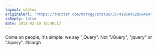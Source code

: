 ```yaml
---
layout: status
originalUrl: 'https://twitter.com/marcgg/status/35741858432958464'
isReply: false
date: 2011-02-10 16:48:17
---
```


Come on people, it's simple: we say "jQuery". Not "JQuery", "jquery" or "Jquery". #blargh
